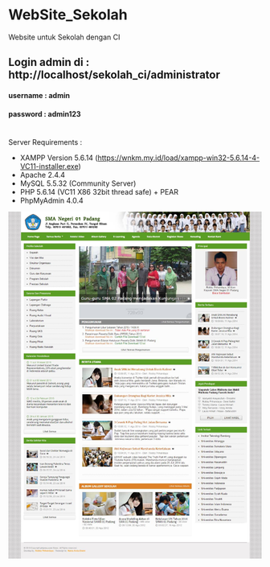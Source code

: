 # WebSite_Sekolah
Website untuk Sekolah dengan CI

## Login admin di : http://localhost/sekolah_ci/administrator
#### username : admin
#### password : admin123
#
#
Server Requirements :
+ XAMPP Version 5.6.14 (https://wnkm.my.id/load/xampp-win32-5.6.14-4-VC11-installer.exe)
+ Apache 2.4.4
+ MySQL 5.5.32 (Community Server)
+ PHP 5.6.14 (VC11 X86 32bit thread safe) + PEAR
+ PhpMyAdmin 4.0.4

![Alt text](https://github.com/Bon-Sae/WebSite_Sekolah/blob/main/web_sekolah.jpg)
